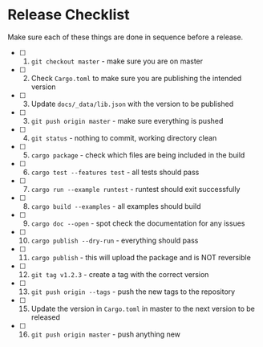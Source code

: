 # Release Checklist

Make sure each of these things are done in sequence before a release.

- [ ] 1. `git checkout master` - make sure you are on master
- [ ] 2. Check `Cargo.toml` to make sure you are publishing the intended version
- [ ] 3. Update `docs/_data/lib.json` with the version to be published
- [ ] 3. `git push origin master` -  make sure everything is pushed
- [ ] 4. `git status` - nothing to commit, working directory clean
- [ ] 5. `cargo package` - check which files are being included in the build
- [ ] 6. `cargo test --features test` - all tests should pass
- [ ] 7. `cargo run --example runtest` - runtest should exit successfully
- [ ] 8. `cargo build --examples` - all examples should build
- [ ] 9. `cargo doc --open` - spot check the documentation for any issues
- [ ] 10. `cargo publish --dry-run` - everything should pass
- [ ] 11. `cargo publish` - this will upload the package and is NOT reversible
- [ ] 12. `git tag v1.2.3` - create a tag with the correct version
- [ ] 13. `git push origin --tags` - push the new tags to the repository
- [ ] 15. Update the version in `Cargo.toml` in master to the next version to be released
- [ ] 16. `git push origin master` - push anything new
